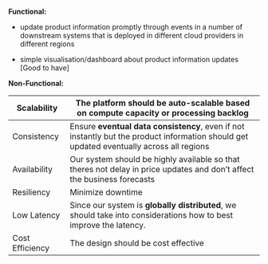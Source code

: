 **Functional:**

- update product information promptly through events in a number of downstream systems that is deployed in different cloud providers in different regions


- simple visualisation/dashboard about product information updates [Good to have]



**Non-Functional:**

| Scalability | The platform should be auto-scalable based on compute capacity or processing backlog |
| --- | --- |
| Consistency | Ensure **eventual data consistency**, even if not instantly but the product information should get updated eventually across all regions |
| Availability | Our system should be highly available so that theres not delay in price updates and don’t affect the business forecasts |
| Resiliency | Minimize downtime |
| Low Latency | Since our system is **globally distributed**, we should take into considerations how to best improve the latency.
| Cost Efficiency | The design should be cost effective |